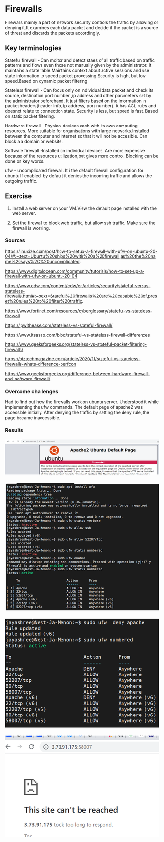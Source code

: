 #  Firewalls

Firewalls mainly a part of network security controls the traffic by allowing or denying it.It examines each data packet and decide if the packet is a source of threat and discards the packets accordingly.

## Key terminologies

Stateful firewall - Can moitor and detect staes of all traffic based on traffic patterns and flows even those not manually given by the administrator. It maintains a state table.Maintains context about active sessions and use state information to speed packet processing.Security is high, but low speed.Based on dynamic packet filtering

Stateless firewall - Can focus only on individual data packet and check its source, destination port number ,ip address and other parameters set by the administrator beforehand. It just filters based on the information in packet headers(header info, ip address, port number). It has ACL rules and doesnot relate to connection state. Security is less, but speed is fast. Based on static packet filtering.

Hardware firewall - Physical devices each with its own computing resources. More suitable for organisations with large networks.Installed between the computer and internet so that it will not be accesible. Can block a a domain or website.

Software firewall -Installed on individual devices. Are more expensive because of the resources utilization,but gives more control. Blocking can be done on key words.

ufw - uncomplicated firewall. It i the default firewall configuration for ubuntu.If enabled, by default it denies the incoming traffic and allows the outgoing traffic.

## Exercise
1. Install a web server on your VM.View the default page installed with the web server.

2. Set the firewall to block web traffic, but allow ssh traffic. Make sure the firewall is working.

### Sources

https://linuxize.com/post/how-to-setup-a-firewall-with-ufw-on-ubuntu-20-04/#:~:text=Ubuntu%20ships%20with%20a%20firewall,as%20the%20name%20says%2C%20uncomplicated.

https://www.digitalocean.com/community/tutorials/how-to-set-up-a-firewall-with-ufw-on-ubuntu-20-04

https://www.cdw.com/content/cdw/en/articles/security/stateful-versus-stateless-firewalls.html#:~:text=Stateful%20firewalls%20are%20capable%20of,preset%20rules%20to%20filter%20traffic.

https://www.fortinet.com/resources/cyberglossary/stateful-vs-stateless-firewall

https://ipwithease.com/stateless-vs-stateful-firewall/

https://www.itsasap.com/blog/stateful-vs-stateless-firewall-differences

https://www.geeksforgeeks.org/stateless-vs-stateful-packet-filtering-firewalls/

https://biztechmagazine.com/article/2020/11/stateful-vs-stateless-firewalls-whats-difference-perfcon

https://www.geeksforgeeks.org/difference-between-hardware-firewall-and-software-firewall/


### Overcome challenges
Had to find out how the firewalls work on ubuntu server. Understood it while implementing the ufw commands. The default page of apache2 was accessible initially. After denying the traffic by setting the deny rule, the page became inaccessible.

### Results

##### ![SEC-02-01-Installnmapimg](https://github.com/Techgrounds-Cloud-9/cloud-9-jsm-1985/blob/main/00_includes/Week-02/SEC/SEC-02-01-ITWorks.PNG)

##### ![SEC-02-02-ufwEnablenmapimg](https://github.com/Techgrounds-Cloud-9/cloud-9-jsm-1985/blob/main/00_includes/Week-02/SEC/SEC-02-02-ufwEnable.PNG)

##### ![SEC-02-03-denyApachepimg](https://github.com/Techgrounds-Cloud-9/cloud-9-jsm-1985/blob/main/00_includes/Week-02/SEC/SEC-02-03-denyApache.PNG)

##### ![SEC-02-04-unreachableWebsiteimg](https://github.com/Techgrounds-Cloud-9/cloud-9-jsm-1985/blob/main/00_includes/Week-02/SEC/SEC-02-04-unreachableWebsite.PNG)












